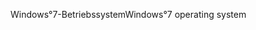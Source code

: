 <span data-ttu-id="c51ec-101">Windows°7-Betriebssystem</span><span class="sxs-lookup"><span data-stu-id="c51ec-101">Windows°7 operating system</span></span>